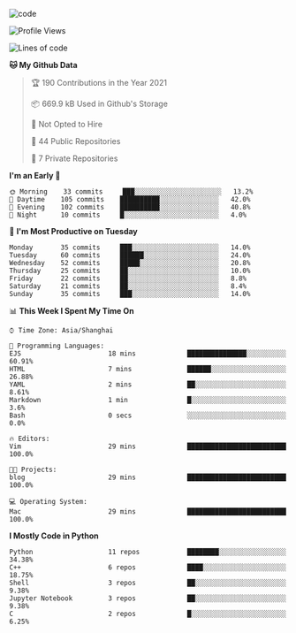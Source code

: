 
<!--
**liuyaanng/liuyaanng** is a ✨ _special_ ✨ repository because its `README.md` (this file) appears on your GitHub profile.

Here are some ideas to get you started:

- 🔭 I’m currently working on ...
- 🌱 I’m currently learning ...
- 👯 I’m looking to collaborate on ...
- 🤔 I’m looking for help with ...
- 💬 Ask me about ...
- 📫 How to reach me: ...
- 😄 Pronouns: ...
- ⚡ Fun fact: ...
-->


![code](https://cdn.jsdelivr.net/gh/liuyaanng/liuyaanng@1.0/code.gif) 

<!--START_SECTION:waka-->
![Profile Views](http://img.shields.io/badge/Profile%20Views-1-blue)

![Lines of code](https://img.shields.io/badge/From%20Hello%20World%20I%27ve%20Written-5.3%20million%20lines%20of%20code-blue)

**🐱 My Github Data** 

> 🏆 190 Contributions in the Year 2021
 > 
> 📦 669.9 kB Used in Github's Storage 
 > 
> 🚫 Not Opted to Hire
 > 
> 📜 44 Public Repositories 
 > 
> 🔑 7 Private Repositories  
 > 
**I'm an Early 🐤** 

```text
🌞 Morning    33 commits     ███░░░░░░░░░░░░░░░░░░░░░░   13.2% 
🌆 Daytime    105 commits    ██████████░░░░░░░░░░░░░░░   42.0% 
🌃 Evening    102 commits    ██████████░░░░░░░░░░░░░░░   40.8% 
🌙 Night      10 commits     █░░░░░░░░░░░░░░░░░░░░░░░░   4.0%

```
📅 **I'm Most Productive on Tuesday** 

```text
Monday       35 commits     ███░░░░░░░░░░░░░░░░░░░░░░   14.0% 
Tuesday      60 commits     ██████░░░░░░░░░░░░░░░░░░░   24.0% 
Wednesday    52 commits     █████░░░░░░░░░░░░░░░░░░░░   20.8% 
Thursday     25 commits     ██░░░░░░░░░░░░░░░░░░░░░░░   10.0% 
Friday       22 commits     ██░░░░░░░░░░░░░░░░░░░░░░░   8.8% 
Saturday     21 commits     ██░░░░░░░░░░░░░░░░░░░░░░░   8.4% 
Sunday       35 commits     ███░░░░░░░░░░░░░░░░░░░░░░   14.0%

```


📊 **This Week I Spent My Time On** 

```text
⌚︎ Time Zone: Asia/Shanghai

💬 Programming Languages: 
EJS                      18 mins             ███████████████░░░░░░░░░░   60.91% 
HTML                     7 mins              ██████░░░░░░░░░░░░░░░░░░░   26.88% 
YAML                     2 mins              ██░░░░░░░░░░░░░░░░░░░░░░░   8.61% 
Markdown                 1 min               █░░░░░░░░░░░░░░░░░░░░░░░░   3.6% 
Bash                     0 secs              ░░░░░░░░░░░░░░░░░░░░░░░░░   0.0%

🔥 Editors: 
Vim                      29 mins             █████████████████████████   100.0%

🐱‍💻 Projects: 
blog                     29 mins             █████████████████████████   100.0%

💻 Operating System: 
Mac                      29 mins             █████████████████████████   100.0%

```

**I Mostly Code in Python** 

```text
Python                   11 repos            ████████░░░░░░░░░░░░░░░░░   34.38% 
C++                      6 repos             ████░░░░░░░░░░░░░░░░░░░░░   18.75% 
Shell                    3 repos             ██░░░░░░░░░░░░░░░░░░░░░░░   9.38% 
Jupyter Notebook         3 repos             ██░░░░░░░░░░░░░░░░░░░░░░░   9.38% 
C                        2 repos             █░░░░░░░░░░░░░░░░░░░░░░░░   6.25%

```



<!--END_SECTION:waka-->
